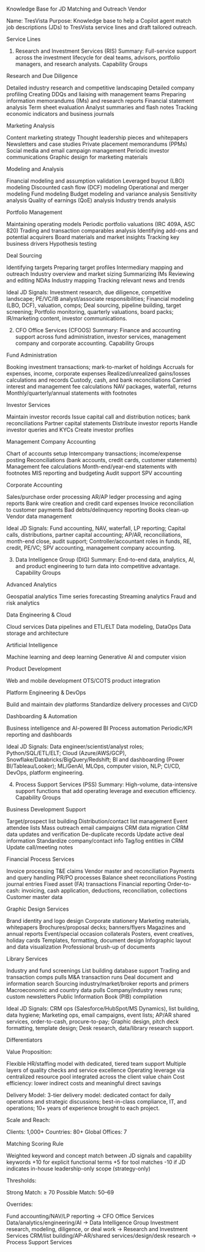Knowledge Base for JD Matching and Outreach
Vendor

Name: TresVista
Purpose: Knowledge base to help a Copilot agent match job descriptions (JDs) to TresVista service lines and draft tailored outreach.


Service Lines
1. Research and Investment Services (RIS)
Summary:
Full-service support across the investment lifecycle for deal teams, advisors, portfolio managers, and research analysts.
Capability Groups


Research and Due Diligence

Detailed industry research and competitive landscaping
Detailed company profiling
Creating DDQs and liaising with management teams
Preparing information memorandums (IMs) and research reports
Financial statement analysis
Term sheet evaluation
Analyst summaries and flash notes
Tracking economic indicators and business journals



Marketing Analysis

Content marketing strategy
Thought leadership pieces and whitepapers
Newsletters and case studies
Private placement memorandums (PPMs)
Social media and email campaign management
Periodic investor communications
Graphic design for marketing materials



Modeling and Analysis

Financial modeling and assumption validation
Leveraged buyout (LBO) modeling
Discounted cash flow (DCF) modeling
Operational and merger modeling
Fund modeling
Budget modeling and variance analysis
Sensitivity analysis
Quality of earnings (QoE) analysis
Industry trends analysis



Portfolio Management

Maintaining operating models
Periodic portfolio valuations (IRC 409A, ASC 820)
Trading and transaction comparables analysis
Identifying add-ons and potential acquirers
Board materials and market insights
Tracking key business drivers
Hypothesis testing



Deal Sourcing

Identifying targets
Preparing target profiles
Intermediary mapping and outreach
Industry overview and market sizing
Summarizing IMs
Reviewing and editing NDAs
Industry mapping
Tracking relevant news and trends



Ideal JD Signals:
Investment research, due diligence, competitive landscape; PE/VC/IB analyst/associate responsibilities; Financial modeling (LBO, DCF), valuation, comps; Deal sourcing, pipeline building, target screening; Portfolio monitoring, quarterly valuations, board packs; IR/marketing content, investor communications.

2. CFO Office Services (CFOOS)
Summary:
Finance and accounting support across fund administration, investor services, management company and corporate accounting.
Capability Groups


Fund Administration

Booking investment transactions; mark-to-market of holdings
Accruals for expenses, income, corporate expenses
Realized/unrealized gains/losses calculations and records
Custody, cash, and bank reconciliations
Carried interest and management fee calculations
NAV packages, waterfall, returns
Monthly/quarterly/annual statements with footnotes



Investor Services

Maintain investor records
Issue capital call and distribution notices; bank reconciliations
Partner capital statements
Distribute investor reports
Handle investor queries and KYCs
Create investor profiles



Management Company Accounting

Chart of accounts setup
Intercompany transactions; income/expense posting
Reconciliations (bank accounts, credit cards, customer statements)
Management fee calculations
Month-end/year-end statements with footnotes
MIS reporting and budgeting
Audit support
SPV accounting



Corporate Accounting

Sales/purchase order processing
AR/AP ledger processing and aging reports
Bank wire creation and credit card expenses
Invoice reconciliation to customer payments
Bad debts/delinquency reporting
Books clean-up
Vendor data management



Ideal JD Signals:
Fund accounting, NAV, waterfall, LP reporting; Capital calls, distributions, partner capital accounting; AP/AR, reconciliations, month-end close, audit support; Controller/accountant roles in funds, RE, credit, PE/VC; SPV accounting, management company accounting.

3. Data Intelligence Group (DIG)
Summary:
End-to-end data, analytics, AI, and product engineering to turn data into competitive advantage.
Capability Groups


Advanced Analytics

Geospatial analytics
Time series forecasting
Streaming analytics
Fraud and risk analytics



Data Engineering & Cloud

Cloud services
Data pipelines and ETL/ELT
Data modeling, DataOps
Data storage and architecture



Artificial Intelligence

Machine learning and deep learning
Generative AI and computer vision



Product Development

Web and mobile development
OTS/COTS product integration



Platform Engineering & DevOps

Build and maintain dev platforms
Standardize delivery processes and CI/CD



Dashboarding & Automation

Business intelligence and AI-powered BI
Process automation
Periodic/KPI reporting and dashboards



Ideal JD Signals:
Data engineer/scientist/analyst roles; Python/SQL/ETL/ELT; Cloud (Azure/AWS/GCP), Snowflake/Databricks/BigQuery/Redshift; BI and dashboarding (Power BI/Tableau/Looker); ML/GenAI, MLOps, computer vision, NLP; CI/CD, DevOps, platform engineering.

4. Process Support Services (PSS)
Summary:
High-volume, data-intensive support functions that add operating leverage and execution efficiency.
Capability Groups


Business Development Support

Target/prospect list building
Distribution/contact list management
Event attendee lists
Mass outreach email campaigns
CRM data migration
CRM data updates and verification
De-duplicate records
Update active deal information
Standardize company/contact info
Tag/log entities in CRM
Update call/meeting notes



Financial Process Services

Invoice processing
T&E claims
Vendor master and reconciliation
Payments and query handling
PR/PO processes
Balance sheet reconciliations
Posting journal entries
Fixed asset (FA) transactions
Financial reporting
Order-to-cash: invoicing, cash application, deductions, reconciliation, collections
Customer master data



Graphic Design Services

Brand identity and logo design
Corporate stationery
Marketing materials, whitepapers
Brochures/proposal decks; banners/flyers
Magazines and annual reports
Event/special occasion collaterals
Posters, event creatives, holiday cards
Templates, formatting, document design
Infographic layout and data visualization
Professional brush-up of documents



Library Services

Industry and fund screenings
List building database support
Trading and transaction comps pulls
M&A transaction runs
Deal document and information search
Sourcing industry/market/broker reports and primers
Macroeconomic and country data pulls
Company/industry news runs; custom newsletters
Public Information Book (PIB) compilation



Ideal JD Signals:
CRM ops (Salesforce/HubSpot/MS Dynamics), list building, data hygiene; Marketing ops, email campaigns, event lists; AP/AR shared services, order-to-cash, procure-to-pay; Graphic design, pitch deck formatting, template design; Desk research, data/library research support.

Differentiators


Value Proposition:

Flexible HR/staffing model with dedicated, tiered team support
Multiple layers of quality checks and service excellence
Operating leverage via centralized resource pool integrated across the client value chain
Cost efficiency: lower indirect costs and meaningful direct savings



Delivery Model:
3-tier delivery model: dedicated contact for daily operations and strategic discussions; best-in-class compliance, IT, and operations; 10+ years of experience brought to each project.


Scale and Reach:

Clients: 1,000+
Countries: 80+
Global Offices: 7




Matching Scoring Rule

Weighted keyword and concept match between JD signals and capability keywords
+10 for explicit functional terms
+5 for tool matches
-10 if JD indicates in-house leadership-only scope (strategy-only)

Thresholds:

Strong Match: ≥ 70
Possible Match: 50–69

Overrides:

Fund accounting/NAV/LP reporting → CFO Office Services
Data/analytics/engineering/AI → Data Intelligence Group
Investment research, modeling, diligence, or deal work → Research and Investment Services
CRM/list building/AP-AR/shared services/design/desk research → Process Support Services
